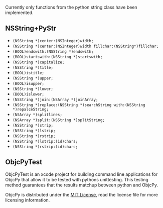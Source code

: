 Currently only functions from the python string class have been implemented.

NSString+PyStr
--------
* `(NSString *)center:(NSInteger)width;`
* `(NSString *)center:(NSInteger)width fillchar:(NSString*)fillchar;`
* `(BOOL)endswith:(NSString *)endswith;`
* `(BOOL)startswith:(NSString *)startswith;`
* `(NSString *)capitalize;`
* `(NSString *)title;`
* `(BOOL)istitle;`
* `(NSString *)upper;`
* `(BOOL)isupper;`
* `(NSString *)lower;`
* `(BOOL)islower;`
* `(NSString *)join:(NSArray *)joinArray;`
* `(NSString *)replace:(NSString *)searchString with:(NSString *)repalceString;`
* `(NSArray *)splitlines;`
* `(NSArray *)split:(NSString *)splitString;`
* `(NSString *)strip;`
* `(NSString *)lstrip;`
* `(NSString *)rstrip;`
* `(NSString *)lstrip:(id)chars;`
* `(NSString *)rstrip:(id)chars;`

ObjcPyTest
--------
ObjcPyTest is an xcode project for building command line applications for ObjcPy that allow it to be tested with pythons unittesting. This testing method guarantees that the results matchup between python and ObjcPy.

ObjcPy is distributed under the [MIT License](http://www.opensource.org/licenses/mit-license.php), read the license file for more licensing information.